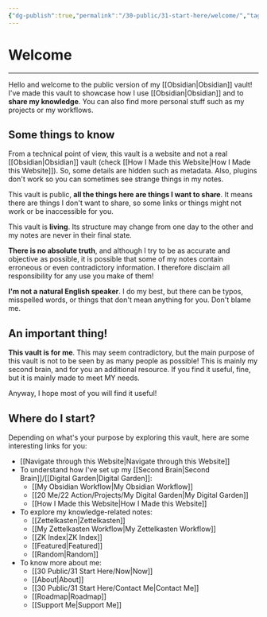 ```yaml
---
{"dg-publish":true,"permalink":"/30-public/31-start-here/welcome/","tags":["gardenEntry"]}
---
```


# Welcome
---
Hello and welcome to the public version of my [[Obsidian\|Obsidian]] vault! I've made this vault to showcase how I use [[Obsidian\|Obsidian]] and to **share my knowledge**. You can also find more personal stuff such as my projects or my workflows.

## Some things to know
From a technical point of view, this vault is a website and not a real [[Obsidian\|Obsidian]] vault (check [[How I Made this Website\|How I Made this Website]]). So, some details are hidden such as metadata. Also, plugins don't work so you can sometimes see strange things in my notes.

This vault is public, **all the things here are things I want to share**. It means there are things I don't want to share, so some links or things might not work or be inaccessible for you.

This vault is **living**. Its structure may change from one day to the other and my notes are never in their final state.

**There is no absolute truth**, and although I try to be as accurate and objective as possible, it is possible that some of my notes contain erroneous or even contradictory information. I therefore disclaim all responsibility for any use you make of them!

**I'm not a natural English speaker**. I do my best, but there can be typos, misspelled words, or things that don't mean anything for you. Don't blame me.

## An important thing!
**This vault is for me**. This may seem contradictory, but the main purpose of this vault is not to be seen by as many people as possible! This is mainly my second brain, and for you an additional resource. If you find it useful, fine, but it is mainly made to meet MY needs.

Anyway, I hope most of you will find it useful!

## Where do I start?
Depending on what's your purpose by exploring this vault, here are some interesting links for you:

- [[Navigate through this Website\|Navigate through this Website]]
- To understand how I've set up my [[Second Brain\|Second Brain]]/[[Digital Garden\|Digital Garden]]:
	- [[My Obsidian Workflow\|My Obsidian Workflow]]
	- [[20 Me/22 Action/Projects/My Digital Garden\|My Digital Garden]]
	- [[How I Made this Website\|How I Made this Website]]
- To explore my knowledge-related notes:
	- [[Zettelkasten\|Zettelkasten]]
	- [[My Zettelkasten Workflow\|My Zettelkasten Workflow]]
	- [[ZK Index\|ZK Index]]
	- [[Featured\|Featured]]
	- [[Random\|Random]]
- To know more about me:
	- [[30 Public/31 Start Here/Now\|Now]]
	- [[About\|About]]
	- [[30 Public/31 Start Here/Contact Me\|Contact Me]]
	- [[Roadmap\|Roadmap]]
	- [[Support Me\|Support Me]]